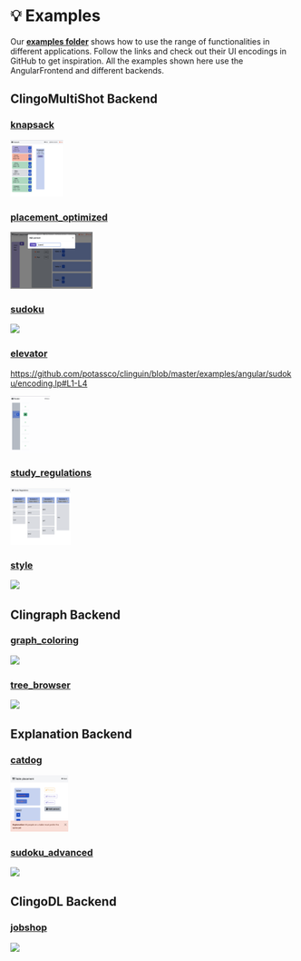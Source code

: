 # &#x1F4A1; Examples

Our **[examples folder](https://github.com/potassco/clinguin/tree/master/examples)** shows how to use the range of functionalities in different applications. Follow the links and check out their UI encodings in GitHub to get inspiration. All the examples shown here use the AngularFrontend and different backends.

## ClingoMultiShot Backend

### [knapsack](https://github.com/potassco/clinguin/tree/master/examples/angular/knapsack)

<img src="https://github.com/potassco/clinguin/blob/master/examples/angular/knapsack/out2.png?raw=true" height="100">

### [placement_optimized](https://github.com/potassco/clinguin/tree/master/examples/angular/placement_optimized)

<img src="https://github.com/potassco/clinguin/blob/master/examples/angular/placement_optimized/out2.png?raw=true" height="100">

### [sudoku](https://github.com/potassco/clinguin/tree/master/examples/angular/sudoku)

<img src="https://github.com/potassco/clinguin/blob/master/examples/angular/sudoku/out1.png?raw=true" height="100">

### [elevator](https://github.com/potassco/clinguin/tree/master/examples/angular/elevator)

https://github.com/potassco/clinguin/blob/master/examples/angular/sudoku/encoding.lp#L1-L4

<img src="https://github.com/potassco/clinguin/blob/gifs/examples/angular/elevator/ui.gif?raw=true" height="100">

### [study_regulations](https://github.com/potassco/clinguin/tree/master/examples/angular/study_regulations)

<img src="https://github.com/potassco/clinguin/blob/master/examples/angular/study_regulations/out.png?raw=true" height="100">

### [style](https://github.com/potassco/clinguin/tree/master/examples/angular/style)

<img src="https://github.com/potassco/clinguin/blob/master/examples/angular/style/out.png?raw=true" height="100">

## Clingraph Backend

### [graph_coloring](https://github.com/potassco/clinguin/tree/master/examples/angular/graph_coloring)

<img src="https://github.com/potassco/clinguin/blob/master/examples/angular/graph_coloring/out1.png?raw=true" height="100">

### [tree_browser](https://github.com/potassco/clinguin/tree/master/examples/angular/tree_browser)

<img src="https://github.com/potassco/clinguin/blob/master/examples/angular/tree_browser/out2.png?raw=true" height="100">
<!-- <img src="https://github.com/potassco/clinguin/blob/master/examples/angular/tree_browser/out3.png?raw=true" height="100"> -->


## Explanation Backend


### [catdog](https://github.com/potassco/clinguin/tree/master/examples/angular/catdog)

<!-- <img src="https://github.com/potassco/clinguin/blob/master/examples/angular/catdog/out1.png?raw=true" height="100">
<img src="https://github.com/potassco/clinguin/blob/master/examples/angular/catdog/out2.png?raw=true" height="100"> -->
<img src="https://github.com/potassco/clinguin/blob/master/examples/angular/catdog/out3.png?raw=true" height="100">


### [sudoku_advanced](https://github.com/potassco/clinguin/tree/master/examples/angular/sudoku_advanced)

<!-- <img src="https://github.com/potassco/clinguin/blob/master/examples/angular/sudoku_advanced/out1.png?raw=true" height="100">
<img src="https://github.com/potassco/clinguin/blob/master/examples/angular/sudoku_advanced/out2.png?raw=true" height="100"> -->
<img src="https://github.com/potassco/clinguin/blob/master/examples/angular/sudoku_advanced/out3.png?raw=true" height="100">


## ClingoDL Backend

### [jobshop](https://github.com/potassco/clinguin/tree/master/examples/angular/jobshop)

<img src="https://github.com/potassco/clinguin/blob/master/examples/angular/jobshop/out.png?raw=true" height="100">
